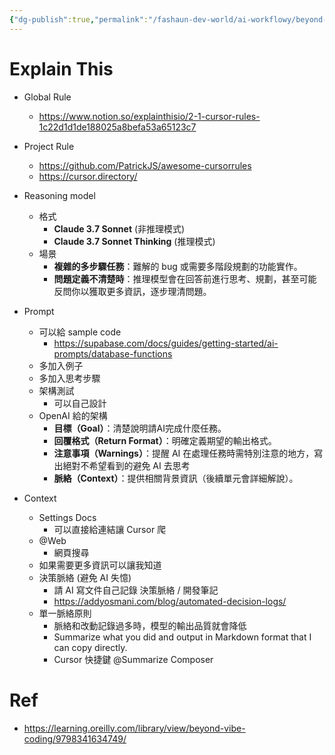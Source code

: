 ```yaml
---
{"dg-publish":true,"permalink":"/fashaun-dev-world/ai-workflowy/beyond-vibe-coding/","noteIcon":""}
---
```





# Explain This
- Global Rule
	- https://www.notion.so/explainthisio/2-1-cursor-rules-1c22d1d1de188025a8befa53a65123c7
- Project Rule
	- https://github.com/PatrickJS/awesome-cursorrules
	- https://cursor.directory/

- Reasoning model
	- 格式
		- **Claude 3.7 Sonnet** (非推理模式)
		- **Claude 3.7 Sonnet Thinking** (推理模式)
	- 場景
		- **複雜的多步驟任務**：難解的 bug 或需要多階段規劃的功能實作。
		- **問題定義不清楚時**：推理模型會在回答前進行思考、規劃，甚至可能反問你以獲取更多資訊，逐步理清問題。

- Prompt
	- 可以給 sample code
		- https://supabase.com/docs/guides/getting-started/ai-prompts/database-functions
	- 多加入例子
	- 多加入思考步驟
	- 架構測試 
		- 可以自己設計
	- OpenAI 給的架構
		- **目標（Goal）**：清楚說明請AI完成什麼任務。
		- **回覆格式（Return Format）**：明確定義期望的輸出格式。
		- **注意事項（Warnings）**：提醒 AI 在處理任務時需特別注意的地方，寫出絕對不希望看到的避免 AI 去思考
		- **脈絡（Context）**：提供相關背景資訊（後續單元會詳細解說）。
- Context
	- Settings Docs
		- 可以直接給連結讓 Cursor 爬
	- @Web
		- 網頁搜尋
	- 如果需要更多資訊可以讓我知道
	- 決策脈絡 (避免 AI 失憶)
		- 請 AI 寫文件自己記錄 決策脈絡 / 開發筆記 
		- https://addyosmani.com/blog/automated-decision-logs/
	- 單一脈絡原則
		- 脈絡和改動記錄過多時，模型的輸出品質就會降低
		- Summarize what you did and output in Markdown format that I can copy directly.
		- Cursor 快捷鍵 @Summarize Composer


# Ref
- https://learning.oreilly.com/library/view/beyond-vibe-coding/9798341634749/